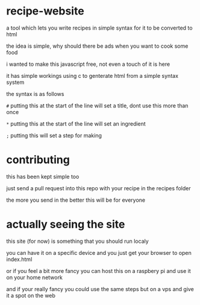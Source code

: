 # recipe-website
a tool which lets you write recipes in simple syntax for it to be converted to html

the idea is simple, why should there be ads when you want to cook some food

i wanted to make this javascript free, not even a touch of it is here

it has simple workings using c to genterate html from a simple syntax system

the syntax is as follows

```#```
putting this at the start of the line will set a title, dont use this more than once

```*```
putting this at the start of the line will set an ingredient

```;``` 
putting this will set a step for making

# contributing
this has been kept simple too

just send a pull request into this repo with your recipe in the recipes folder

the more you send in the better this will be for everyone

# actually seeing the site
this site (for now) is something that you should run localy

you can have it on a specific device and you just get your browser to open index.html

or if you feel a bit more fancy you can host this on a raspbery pi and use it on your home network

and if your really fancy you could use the same steps but on a vps and give it a spot on the web

